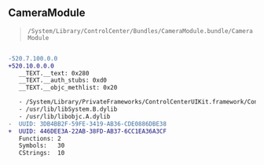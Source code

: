 ## CameraModule

> `/System/Library/ControlCenter/Bundles/CameraModule.bundle/CameraModule`

```diff

-520.7.100.0.0
+520.10.0.0.0
   __TEXT.__text: 0x280
   __TEXT.__auth_stubs: 0xd0
   __TEXT.__objc_methlist: 0x20

   - /System/Library/PrivateFrameworks/ControlCenterUIKit.framework/ControlCenterUIKit
   - /usr/lib/libSystem.B.dylib
   - /usr/lib/libobjc.A.dylib
-  UUID: 3DB4BB2F-59FE-3419-AB36-CDE0886DBE38
+  UUID: 446DEE3A-22AB-38FD-AB37-6CC1EA36A3CF
   Functions: 2
   Symbols:   30
   CStrings:  10

```
